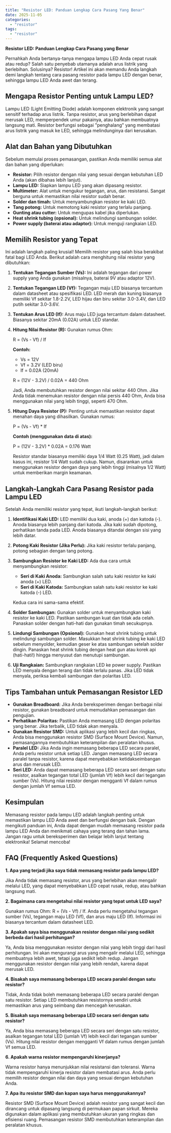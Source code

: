 ```yaml
---
title: "Resistor LED: Panduan Lengkap Cara Pasang Yang Benar"
date: 2025-11-05
categories: 
  - "resistor"
tags: 
  - "resistor"
---
```


**Resistor LED: Panduan Lengkap Cara Pasang yang Benar**

Pernahkah Anda bertanya-tanya mengapa lampu LED Anda cepat rusak atau redup? Salah satu penyebab utamanya adalah arus listrik yang berlebihan. Solusinya? Resistor! Artikel ini akan memandu Anda langkah demi langkah tentang cara pasang resistor pada lampu LED dengan benar, sehingga lampu LED Anda awet dan terang.

## Mengapa Resistor Penting untuk Lampu LED?

Lampu LED (Light Emitting Diode) adalah komponen elektronik yang sangat sensitif terhadap arus listrik. Tanpa resistor, arus yang berlebihan dapat merusak LED, memperpendek umur pakainya, atau bahkan membuatnya langsung mati. Resistor berfungsi sebagai "penghalang" yang membatasi arus listrik yang masuk ke LED, sehingga melindunginya dari kerusakan.

## Alat dan Bahan yang Dibutuhkan

Sebelum memulai proses pemasangan, pastikan Anda memiliki semua alat dan bahan yang diperlukan:

- **Resistor:** Pilih resistor dengan nilai yang sesuai dengan kebutuhan LED Anda (akan dibahas lebih lanjut).
- **Lampu LED:** Siapkan lampu LED yang akan dipasang resistor.
- **Multimeter:** Alat untuk mengukur tegangan, arus, dan resistansi. Sangat berguna untuk memastikan nilai resistor sudah benar.
- **Solder dan timah:** Untuk menyambungkan resistor ke kaki LED.
- **Tang potong:** Untuk memotong kaki resistor yang terlalu panjang.
- **Gunting atau cutter:** Untuk mengupas kabel jika diperlukan.
- **Heat shrink tubing (opsional):** Untuk melindungi sambungan solder.
- **Power supply (baterai atau adaptor):** Untuk menguji rangkaian LED.

## Memilih Resistor yang Tepat

Ini adalah langkah paling krusial! Memilih resistor yang salah bisa berakibat fatal bagi LED Anda. Berikut adalah cara menghitung nilai resistor yang dibutuhkan:

1. **Tentukan Tegangan Sumber (Vs):** Ini adalah tegangan dari power supply yang Anda gunakan (misalnya, baterai 9V atau adaptor 12V).
    
2. **Tentukan Tegangan LED (Vf):** Tegangan maju LED biasanya tercantum dalam datasheet atau spesifikasi LED. LED merah dan kuning biasanya memiliki Vf sekitar 1.8-2.2V, LED hijau dan biru sekitar 3.0-3.4V, dan LED putih sekitar 3.0-3.6V.
    
3. **Tentukan Arus LED (If):** Arus maju LED juga tercantum dalam datasheet. Biasanya sekitar 20mA (0.02A) untuk LED standar.
    
4. **Hitung Nilai Resistor (R):** Gunakan rumus Ohm:
    
    R = (Vs - Vf) / If
    
    **Contoh:**
    
    - Vs = 12V
    - Vf = 3.2V (LED biru)
    - If = 0.02A (20mA)
    
    R = (12V - 3.2V) / 0.02A = 440 Ohm
    
    Jadi, Anda membutuhkan resistor dengan nilai sekitar 440 Ohm. Jika Anda tidak menemukan resistor dengan nilai persis 440 Ohm, Anda bisa menggunakan nilai yang lebih tinggi, seperti 470 Ohm.
    
5. **Hitung Daya Resistor (P):** Penting untuk memastikan resistor dapat menahan daya yang dihasilkan. Gunakan rumus:
    
    P = (Vs - Vf) \* If
    
    **Contoh (menggunakan data di atas):**
    
    P = (12V - 3.2V) \* 0.02A = 0.176 Watt
    
    Resistor standar biasanya memiliki daya 1/4 Watt (0.25 Watt), jadi dalam kasus ini, resistor 1/4 Watt sudah cukup. Namun, disarankan untuk menggunakan resistor dengan daya yang lebih tinggi (misalnya 1/2 Watt) untuk memberikan margin keamanan.
    

## Langkah-Langkah Cara Pasang Resistor pada Lampu LED

Setelah Anda memiliki resistor yang tepat, ikuti langkah-langkah berikut:

1. **Identifikasi Kaki LED:** LED memiliki dua kaki, anoda (+) dan katoda (-). Anoda biasanya lebih panjang dari katoda. Jika kaki sudah dipotong, perhatikan tanda pada LED. Anoda biasanya ditandai dengan sisi yang lebih datar.
    
2. **Potong Kaki Resistor (Jika Perlu):** Jika kaki resistor terlalu panjang, potong sebagian dengan tang potong.
    
3. **Sambungkan Resistor ke Kaki LED:** Ada dua cara untuk menyambungkan resistor:
    
    - **Seri di Kaki Anoda:** Sambungkan salah satu kaki resistor ke kaki anoda (+) LED.
    - **Seri di Kaki Katoda:** Sambungkan salah satu kaki resistor ke kaki katoda (-) LED.
    
    Kedua cara ini sama-sama efektif.
    
4. **Solder Sambungan:** Gunakan solder untuk menyambungkan kaki resistor ke kaki LED. Pastikan sambungan kuat dan tidak ada celah. Panaskan solder dengan hati-hati dan gunakan timah secukupnya.
    
5. **Lindungi Sambungan (Opsional):** Gunakan heat shrink tubing untuk melindungi sambungan solder. Masukkan heat shrink tubing ke kaki LED sebelum menyolder, kemudian geser ke atas sambungan setelah solder dingin. Panaskan heat shrink tubing dengan heat gun atau korek api (hati-hati!) hingga menyusut dan menutupi sambungan.
    
6. **Uji Rangkaian:** Sambungkan rangkaian LED ke power supply. Pastikan LED menyala dengan terang dan tidak terlalu panas. Jika LED tidak menyala, periksa kembali sambungan dan polaritas LED.
    

## Tips Tambahan untuk Pemasangan Resistor LED

- **Gunakan Breadboard:** Jika Anda bereksperimen dengan berbagai nilai resistor, gunakan breadboard untuk memudahkan pemasangan dan pengujian.
- **Perhatikan Polaritas:** Pastikan Anda memasang LED dengan polaritas yang benar. Jika terbalik, LED tidak akan menyala.
- **Gunakan Resistor SMD:** Untuk aplikasi yang lebih kecil dan ringkas, Anda bisa menggunakan resistor SMD (Surface Mount Device). Namun, pemasangannya membutuhkan keterampilan dan peralatan khusus.
- **Paralel LED:** Jika Anda ingin memasang beberapa LED secara paralel, Anda perlu resistor untuk setiap LED. Jangan memasang LED secara paralel tanpa resistor, karena dapat menyebabkan ketidakseimbangan arus dan merusak LED.
- **Seri LED:** Anda dapat memasang beberapa LED secara seri dengan satu resistor, asalkan tegangan total LED (jumlah Vf) lebih kecil dari tegangan sumber (Vs). Hitung nilai resistor dengan mengganti Vf dalam rumus dengan jumlah Vf semua LED.

## Kesimpulan

Memasang resistor pada lampu LED adalah langkah penting untuk memastikan lampu LED Anda awet dan berfungsi dengan baik. Dengan mengikuti panduan ini, Anda dapat dengan mudah memasang resistor pada lampu LED Anda dan menikmati cahaya yang terang dan tahan lama. Jangan ragu untuk bereksperimen dan belajar lebih lanjut tentang elektronika! Selamat mencoba!

## FAQ (Frequently Asked Questions)

**1\. Apa yang terjadi jika saya tidak memasang resistor pada lampu LED?**

Jika Anda tidak memasang resistor, arus yang berlebihan akan mengalir melalui LED, yang dapat menyebabkan LED cepat rusak, redup, atau bahkan langsung mati.

**2\. Bagaimana cara mengetahui nilai resistor yang tepat untuk LED saya?**

Gunakan rumus Ohm: R = (Vs - Vf) / If. Anda perlu mengetahui tegangan sumber (Vs), tegangan maju LED (Vf), dan arus maju LED (If). Informasi ini biasanya tercantum dalam datasheet LED.

**3\. Apakah saya bisa menggunakan resistor dengan nilai yang sedikit berbeda dari hasil perhitungan?**

Ya, Anda bisa menggunakan resistor dengan nilai yang lebih tinggi dari hasil perhitungan. Ini akan mengurangi arus yang mengalir melalui LED, sehingga membuatnya lebih awet, tetapi juga sedikit lebih redup. Jangan menggunakan resistor dengan nilai yang lebih rendah, karena dapat merusak LED.

**4\. Bisakah saya memasang beberapa LED secara paralel dengan satu resistor?**

Tidak, Anda tidak boleh memasang beberapa LED secara paralel dengan satu resistor. Setiap LED membutuhkan resistornya sendiri untuk memastikan arus yang seimbang dan mencegah kerusakan.

**5\. Bisakah saya memasang beberapa LED secara seri dengan satu resistor?**

Ya, Anda bisa memasang beberapa LED secara seri dengan satu resistor, asalkan tegangan total LED (jumlah Vf) lebih kecil dari tegangan sumber (Vs). Hitung nilai resistor dengan mengganti Vf dalam rumus dengan jumlah Vf semua LED.

**6\. Apakah warna resistor mempengaruhi kinerjanya?**

Warna resistor hanya menunjukkan nilai resistansi dan toleransi. Warna tidak mempengaruhi kinerja resistor dalam membatasi arus. Anda perlu memilih resistor dengan nilai dan daya yang sesuai dengan kebutuhan Anda.

**7\. Apa itu resistor SMD dan kapan saya harus menggunakannya?**

Resistor SMD (Surface Mount Device) adalah resistor yang sangat kecil dan dirancang untuk dipasang langsung di permukaan papan sirkuit. Mereka digunakan dalam aplikasi yang membutuhkan ukuran yang ringkas dan efisiensi ruang. Pemasangan resistor SMD membutuhkan keterampilan dan peralatan khusus.
